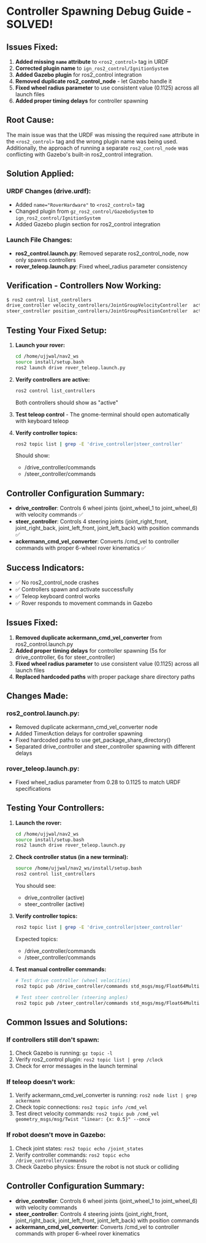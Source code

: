 # Controller Spawning Debug Guide - SOLVED!

## Issues Fixed:

1. **Added missing `name` attribute** to `<ros2_control>` tag in URDF
2. **Corrected plugin name** to `ign_ros2_control/IgnitionSystem`
3. **Added Gazebo plugin** for ros2_control integration
4. **Removed duplicate ros2_control_node** - let Gazebo handle it
5. **Fixed wheel radius parameter** to use consistent value (0.1125) across all launch files
6. **Added proper timing delays** for controller spawning

## Root Cause:
The main issue was that the URDF was missing the required `name` attribute in the `<ros2_control>` tag and the wrong plugin name was being used. Additionally, the approach of running a separate `ros2_control_node` was conflicting with Gazebo's built-in ros2_control integration.

## Solution Applied:

### URDF Changes (drive.urdf):
- Added `name="RoverHardware"` to `<ros2_control>` tag
- Changed plugin from `gz_ros2_control/GazeboSystem` to `ign_ros2_control/IgnitionSystem`
- Added Gazebo plugin section for ros2_control integration

### Launch File Changes:
- **ros2_control.launch.py**: Removed separate ros2_control_node, now only spawns controllers
- **rover_teleop.launch.py**: Fixed wheel_radius parameter consistency

## Verification - Controllers Now Working:

```bash
$ ros2 control list_controllers
drive_controller velocity_controllers/JointGroupVelocityController  active
steer_controller position_controllers/JointGroupPositionController  active
```

## Testing Your Fixed Setup:

1. **Launch your rover:**
   ```bash
   cd /home/ujjwal/nav2_ws
   source install/setup.bash
   ros2 launch drive rover_teleop.launch.py
   ```

2. **Verify controllers are active:**
   ```bash
   ros2 control list_controllers
   ```
   Both controllers should show as "active"

3. **Test teleop control** - The gnome-terminal should open automatically with keyboard teleop

4. **Verify controller topics:**
   ```bash
   ros2 topic list | grep -E 'drive_controller|steer_controller'
   ```
   Should show:
   - /drive_controller/commands
   - /steer_controller/commands

## Controller Configuration Summary:

- **drive_controller**: Controls 6 wheel joints (joint_wheel_1 to joint_wheel_6) with velocity commands ✅
- **steer_controller**: Controls 4 steering joints (joint_right_front, joint_right_back, joint_left_front, joint_left_back) with position commands ✅
- **ackermann_cmd_vel_converter**: Converts /cmd_vel to controller commands with proper 6-wheel rover kinematics ✅

## Success Indicators:
- ✅ No ros2_control_node crashes
- ✅ Controllers spawn and activate successfully
- ✅ Teleop keyboard control works
- ✅ Rover responds to movement commands in Gazebo

## Issues Fixed:

1. **Removed duplicate ackermann_cmd_vel_converter** from ros2_control.launch.py
2. **Added proper timing delays** for controller spawning (5s for drive_controller, 6s for steer_controller)
3. **Fixed wheel radius parameter** to use consistent value (0.1125) across all launch files
4. **Replaced hardcoded paths** with proper package share directory paths

## Changes Made:

### ros2_control.launch.py:
- Removed duplicate ackermann_cmd_vel_converter node
- Added TimerAction delays for controller spawning
- Fixed hardcoded paths to use get_package_share_directory()
- Separated drive_controller and steer_controller spawning with different delays

### rover_teleop.launch.py:
- Fixed wheel_radius parameter from 0.28 to 0.1125 to match URDF specifications

## Testing Your Controllers:

1. **Launch the rover:**
   ```bash
   cd /home/ujjwal/nav2_ws
   source install/setup.bash
   ros2 launch drive rover_teleop.launch.py
   ```

2. **Check controller status (in a new terminal):**
   ```bash
   source /home/ujjwal/nav2_ws/install/setup.bash
   ros2 control list_controllers
   ```
   
   You should see:
   - drive_controller (active)
   - steer_controller (active)

3. **Verify controller topics:**
   ```bash
   ros2 topic list | grep -E 'drive_controller|steer_controller'
   ```
   
   Expected topics:
   - /drive_controller/commands
   - /steer_controller/commands

4. **Test manual controller commands:**
   ```bash
   # Test drive controller (wheel velocities)
   ros2 topic pub /drive_controller/commands std_msgs/msg/Float64MultiArray "data: [1.0, 1.0, 1.0, 1.0, 1.0, 1.0]" --once
   
   # Test steer controller (steering angles)
   ros2 topic pub /steer_controller/commands std_msgs/msg/Float64MultiArray "data: [0.5, 0.5, 0.5, 0.5]" --once
   ```

## Common Issues and Solutions:

### If controllers still don't spawn:
1. Check Gazebo is running: `gz topic -l`
2. Verify ros2_control plugin: `ros2 topic list | grep /clock`
3. Check for error messages in the launch terminal

### If teleop doesn't work:
1. Verify ackermann_cmd_vel_converter is running: `ros2 node list | grep ackermann`
2. Check topic connections: `ros2 topic info /cmd_vel`
3. Test direct velocity commands: `ros2 topic pub /cmd_vel geometry_msgs/msg/Twist "linear: {x: 0.5}" --once`

### If robot doesn't move in Gazebo:
1. Check joint states: `ros2 topic echo /joint_states`
2. Verify controller commands: `ros2 topic echo /drive_controller/commands`
3. Check Gazebo physics: Ensure the robot is not stuck or colliding

## Controller Configuration Summary:

- **drive_controller**: Controls 6 wheel joints (joint_wheel_1 to joint_wheel_6) with velocity commands
- **steer_controller**: Controls 4 steering joints (joint_right_front, joint_right_back, joint_left_front, joint_left_back) with position commands
- **ackermann_cmd_vel_converter**: Converts /cmd_vel to controller commands with proper 6-wheel rover kinematics